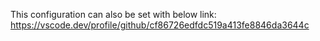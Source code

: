This configuration can also be set with below link:
https://vscode.dev/profile/github/cf86726edfdc519a413fe8846da3644c
